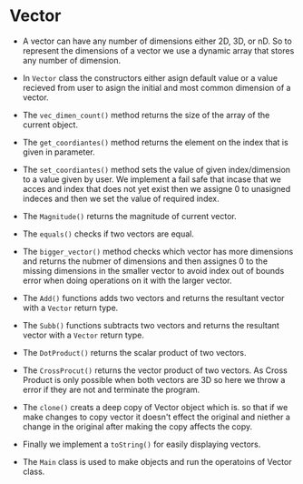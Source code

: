 # Vector
- A vector can have any number of dimensions either 2D, 3D, or nD. So to represent the dimensions of a vector we use a dynamic array that stores any number of dimension.
- In `Vector` class the constructors either asign default value or a value recieved from user to asign the initial and most common dimension of a vector.
- The `vec_dimen_count()` method returns the size of the array of the current object.
- The `get_coordiantes()` method returns the element on the index that is given in parameter.
- The `set_coordiantes()` method sets the value of given index/dimension to a value given by user. We implement a fail safe that incase that we acces and index that does not yet exist then we assigne 0 to unasigned indeces and then we set the value of required index.
- The `Magnitude()` returns the magnitude of current vector.
- The `equals()` checks if two vectors are equal.
- The `bigger_vector()` method checks which vector has more dimensions and returns the nubmer of dimensions and then assignes 0 to the missing dimensions in the smaller vector to avoid index out of bounds error when doing operations on it with the larger vector.
- The `Add()` functions adds two vectors and returns the resultant vector with a `Vector` return type.
- The `Subb()` functions subtracts two vectors and returns the resultant vector with a `Vector` return type.
- The `DotProduct()` returns the scalar product of two vectors.
- The `CrossProcut()` returns the vector product of two vectors. As Cross Product is only possible when both vectors are 3D so here we throw a error if they are not and terminate the program.
- The `clone()` creats a deep copy of Vector object which is. so that if we make changes to copy vector it doesn't effect the original and niether a change in the original after making the copy affects the copy.
- Finally we implement a `toString()` for easily displaying vectors.

- The `Main` class is used to make objects and run the operatoins of Vector class.

